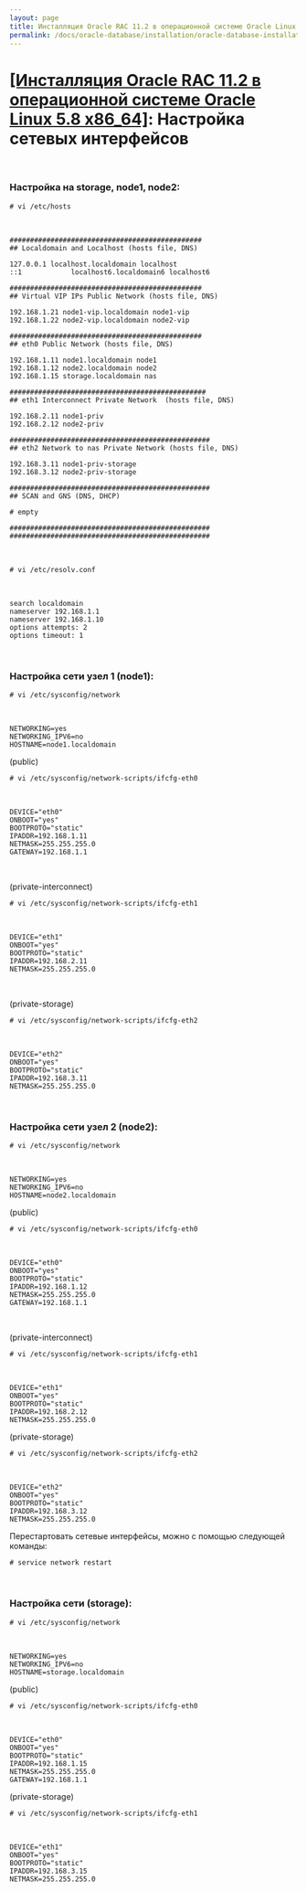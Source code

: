 ```yaml
---
layout: page
title: Инсталляция Oracle RAC 11.2 в операционной системе Oracle Linux 5.8 x86_64
permalink: /docs/oracle-database/installation/oracle-database-installation/distributed/rac/linux/5.8/oracle/11.2/network-interfaces/
---
```


# <a href="/docs/oracle-database/installation/oracle-database-installation/distributed/rac/linux/5.8/oracle/11.2/">[Инсталляция Oracle RAC 11.2 в операционной системе Oracle Linux 5.8 x86_64]</a>: Настройка сетевых интерфейсов

<br/>



### Настройка на storage, node1, node2:

	# vi /etc/hosts

<br/>

	###############################################
	## Localdomain and Localhost (hosts file, DNS)

	127.0.0.1 localhost.localdomain localhost
	::1            localhost6.localdomain6 localhost6

	###############################################
	## Virtual VIP IPs Public Network (hosts file, DNS)

	192.168.1.21 node1-vip.localdomain node1-vip
	192.168.1.22 node2-vip.localdomain node2-vip

	###############################################
	## eth0 Public Network (hosts file, DNS)

	192.168.1.11 node1.localdomain node1
	192.168.1.12 node2.localdomain node2
	192.168.1.15 storage.localdomain nas

	################################################
	## eth1 Interconnect Private Network  (hosts file, DNS)

	192.168.2.11 node1-priv
	192.168.2.12 node2-priv

	#################################################
	## eth2 Network to nas Private Network (hosts file, DNS)

	192.168.3.11 node1-priv-storage
	192.168.3.12 node2-priv-storage

	#################################################
	## SCAN and GNS (DNS, DHCP)

	# empty

	#################################################
	#################################################

<br/>

	# vi /etc/resolv.conf

<br/>

	search localdomain
	nameserver 192.168.1.1
	nameserver 192.168.1.10
	options attempts: 2
	options timeout: 1

<br/>

### Настройка сети узел 1 (node1):


	# vi /etc/sysconfig/network

<br/>

	NETWORKING=yes
	NETWORKING_IPV6=no
	HOSTNAME=node1.localdomain


(public)

	# vi /etc/sysconfig/network-scripts/ifcfg-eth0

<br/>

	DEVICE="eth0"
	ONBOOT="yes"
	BOOTPROTO="static"
	IPADDR=192.168.1.11
	NETMASK=255.255.255.0
	GATEWAY=192.168.1.1


<br/>

(private-interconnect)

	# vi /etc/sysconfig/network-scripts/ifcfg-eth1

<br/>

	DEVICE="eth1"
	ONBOOT="yes"
	BOOTPROTO="static"
	IPADDR=192.168.2.11
	NETMASK=255.255.255.0


<br/>

(private-storage)

	# vi /etc/sysconfig/network-scripts/ifcfg-eth2

<br/>

	DEVICE="eth2"
	ONBOOT="yes"
	BOOTPROTO="static"
	IPADDR=192.168.3.11
	NETMASK=255.255.255.0


<br/>

### Настройка сети узел 2 (node2):


	# vi /etc/sysconfig/network

<br/>

	NETWORKING=yes
	NETWORKING_IPV6=no
	HOSTNAME=node2.localdomain


(public)

	# vi /etc/sysconfig/network-scripts/ifcfg-eth0

<br/>

	DEVICE="eth0"
	ONBOOT="yes"
	BOOTPROTO="static"
	IPADDR=192.168.1.12
	NETMASK=255.255.255.0
	GATEWAY=192.168.1.1

<br/>

(private-interconnect)

	# vi /etc/sysconfig/network-scripts/ifcfg-eth1

<br/>

	DEVICE="eth1"
	ONBOOT="yes"
	BOOTPROTO="static"
	IPADDR=192.168.2.12
	NETMASK=255.255.255.0


(private-storage)

	# vi /etc/sysconfig/network-scripts/ifcfg-eth2

<br/>

	DEVICE="eth2"
	ONBOOT="yes"
	BOOTPROTO="static"
	IPADDR=192.168.3.12
	NETMASK=255.255.255.0


Перестартовать сетевые интерфейсы, можно с помощью следующей команды:

	# service network restart

<br/>

### Настройка сети (storage):

	# vi /etc/sysconfig/network

<br/>

	NETWORKING=yes
	NETWORKING_IPV6=no
	HOSTNAME=storage.localdomain


(public)

	# vi /etc/sysconfig/network-scripts/ifcfg-eth0

<br/>

	DEVICE="eth0"
	ONBOOT="yes"
	BOOTPROTO="static"
	IPADDR=192.168.1.15
	NETMASK=255.255.255.0
	GATEWAY=192.168.1.1


(private-storage)

	# vi /etc/sysconfig/network-scripts/ifcfg-eth1

<br/>

	DEVICE="eth1"
	ONBOOT="yes"
	BOOTPROTO="static"
	IPADDR=192.168.3.15
	NETMASK=255.255.255.0
